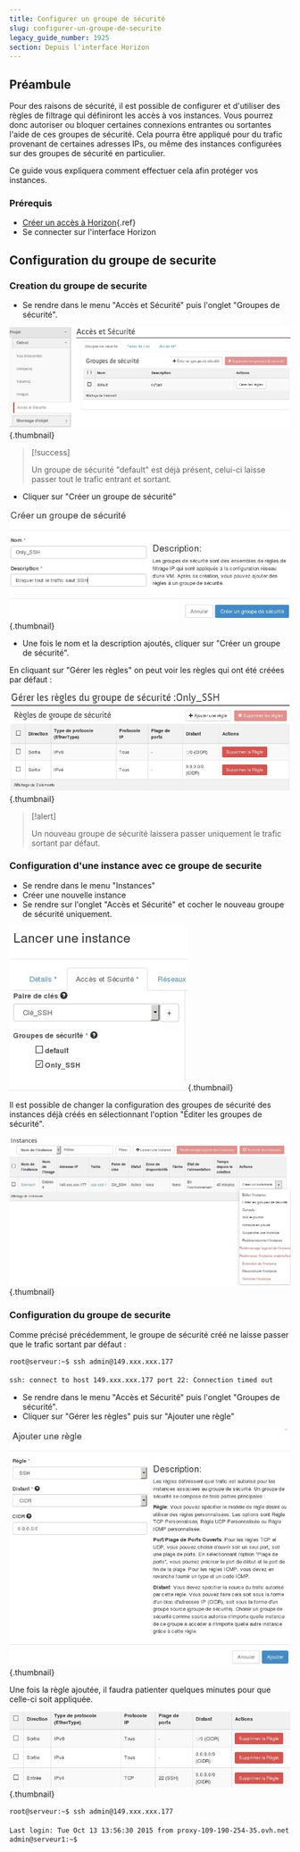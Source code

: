 ```yaml
---
title: Configurer un groupe de sécurité
slug: configurer-un-groupe-de-securite
legacy_guide_number: 1925
section: Depuis l'interface Horizon
---
```



## Préambule
Pour des raisons de sécurité, il est possible de configurer et d'utiliser des règles de filtrage qui définiront les accès à vos instances. Vous pourrez donc autoriser ou bloquer certaines connexions entrantes ou sortantes l'aide de ces groupes de sécurité. Cela pourra être appliqué pour du trafic provenant de certaines adresses IPs, ou même des instances configurées sur des groupes de sécurité en particulier.

Ce guide vous expliquera comment effectuer cela afin protéger vos instances.


### Prérequis
- [Créer un accès à Horizon]({legacy}1773){.ref}
- Se connecter sur l'interface Horizon


## Configuration du groupe de securite

### Creation du groupe de securite
- Se rendre dans le menu "Accès et Sécurité" puis l'onglet "Groupes de sécurité".


![public-cloud](images/2959.png){.thumbnail}



> [!success]
>
> Un groupe de sécurité "default" est déjà présent, celui-ci laisse passer
> tout le trafic entrant et sortant.
> 

- Cliquer sur "Créer un groupe de sécurité"


![public-cloud](images/2960.png){.thumbnail}

- Une fois le nom et la description ajoutés, cliquer sur "Créer un groupe de sécurité".

En cliquant sur "Gérer les règles" on peut voir les règles qui ont été créées par défaut :


![public-cloud](images/2961.png){.thumbnail}



> [!alert]
>
> Un nouveau groupe de sécurité laissera passer uniquement le trafic sortant par
> défaut.
> 


### Configuration d'une instance avec ce groupe de securite
- Se rendre dans le menu "Instances"
- Créer une nouvelle instance
- Se rendre sur l'onglet "Accès et Sécurité" et cocher le nouveau groupe de sécurité uniquement.


![public-cloud](images/2962.png){.thumbnail}

Il est possible de changer la configuration des groupes de sécurité des instances déjà créés en sélectionnant l'option "Éditer les groupes de sécurité".


![public-cloud](images/2964.png){.thumbnail}


### Configuration du groupe de securite
Comme précisé précédemment, le groupe de sécurité créé ne laisse passer que le trafic sortant par défaut :


```bash
root@serveur:~$ ssh admin@149.xxx.xxx.177

ssh: connect to host 149.xxx.xxx.177 port 22: Connection timed out
```

- Se rendre dans le menu "Accès et Sécurité" puis l'onglet "Groupes de sécurité".
- Cliquer sur "Gérer les règles" puis sur "Ajouter une règle"


![public-cloud](images/2963.png){.thumbnail}

Une fois la règle ajoutée, il faudra patienter quelques minutes pour que celle-ci soit appliquée.


![public-cloud](images/2965.png){.thumbnail}


```bash
root@serveur:~$ ssh admin@149.xxx.xxx.177

Last login: Tue Oct 13 13:56:30 2015 from proxy-109-190-254-35.ovh.net
admin@serveur1:~$
```